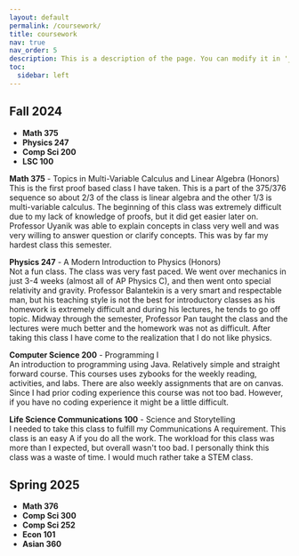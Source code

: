 ```yaml
---
layout: default
permalink: /coursework/
title: coursework
nav: true
nav_order: 5
description: This is a description of the page. You can modify it in '_pages/coursework.md'. You can also change or remove the top pdf download button.
toc:
  sidebar: left
---
```


## Fall 2024
- **Math 375** 
- **Physics 247**
- **Comp Sci 200**
- **LSC 100**

 **Math 375** - Topics in Multi-Variable Calculus and Linear Algebra (Honors)    
 This is the first proof based class I have taken. This is a part of the 375/376 sequence so about 2/3 of the class is linear algebra
 and the other 1/3 is multi-variable calculus. The beginning of this class was extremely difficult due to my lack of knowledge of proofs, but it did get easier later on. Professor Uyanik was able to explain concepts in class very well and was very willing to answer question or clarify concepts. This was by far my hardest class this semester.

 **Physics 247** - A Modern Introduction to Physics (Honors)  
 Not a fun class. The class was very fast paced. We went over mechanics in just 3-4 weeks (almost all of AP Physics C), and then went onto special relativity and gravity. Professor Balantekin is a very smart and respectable man, but his teaching style is not the best for introductory classes as his homework is extremely difficult and during his lectures, he tends to go off topic. Midway through the semester, Professor Pan taught the class and the lectures were much better and the homework was not as difficult. After taking this class I have come to the realization that I do not like physics.

 **Computer Science 200**  - Programming I  
 An introduction to programming using Java. Relatively simple and straight forward course. This courses uses zybooks for the weekly reading, activities, and labs. There are also weekly assignments that are on canvas. Since I had prior coding experience this course was not too bad. However, if you have no coding experience it might be a little difficult. 

 **Life Science Communications 100** - Science and Storytelling  
 I needed to take this class to fulfill my Communications A requirement. This class is an easy A if you do all the work. The workload for this class was more than I expected, but overall wasn't too bad. I personally think this class was a waste of time. I would much rather take a STEM class.

## Spring 2025
- **Math 376** 
- **Comp Sci 300**
- **Comp Sci 252**
- **Econ 101**
- **Asian 360**
